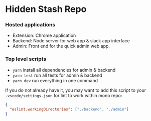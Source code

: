 # Hidden Stash Repo

### Hosted applications

- Extension: Chrome application
- Backend: Node server for web app & slack app interface
- Admin: Front end for the quick admin web app.

### Top level scripts

- `yarn` install all dependencies for admin & backend
- `yarn test` run all tests for admin & backend
- `yarn dev` run everything in one command

If you do not already have it, you may want to add this script to your `.vscode/settings.json` for lint to work within mono repo:

```json
{
  "eslint.workingDirectories": ["./backend", "./admin"]
}
```